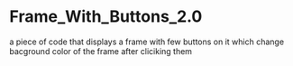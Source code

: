 # Frame_With_Buttons_2.0
a piece of code that displays a frame with few buttons on it which change bacground color of the frame after cliciking them
